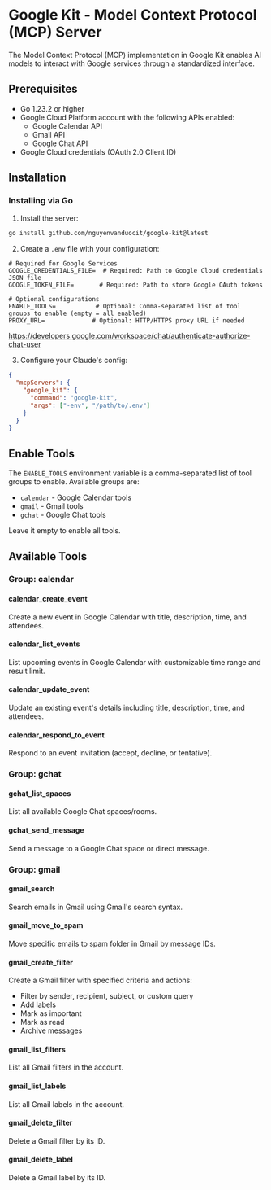 # Google Kit - Model Context Protocol (MCP) Server

The Model Context Protocol (MCP) implementation in Google Kit enables AI models to interact with Google services through a standardized interface.

## Prerequisites

- Go 1.23.2 or higher
- Google Cloud Platform account with the following APIs enabled:
  - Google Calendar API
  - Gmail API
  - Google Chat API
- Google Cloud credentials (OAuth 2.0 Client ID)

## Installation

### Installing via Go

1. Install the server:

```bash
go install github.com/nguyenvanduocit/google-kit@latest
```

2. Create a `.env` file with your configuration:

```env
# Required for Google Services
GOOGLE_CREDENTIALS_FILE=  # Required: Path to Google Cloud credentials JSON file
GOOGLE_TOKEN_FILE=       # Required: Path to store Google OAuth tokens

# Optional configurations
ENABLE_TOOLS=           # Optional: Comma-separated list of tool groups to enable (empty = all enabled)
PROXY_URL=             # Optional: HTTP/HTTPS proxy URL if needed
```

https://developers.google.com/workspace/chat/authenticate-authorize-chat-user

3. Configure your Claude's config:

```json
{
  "mcpServers": {
    "google_kit": {
      "command": "google-kit",
      "args": ["-env", "/path/to/.env"]
    }
  }
}
```

## Enable Tools

The `ENABLE_TOOLS` environment variable is a comma-separated list of tool groups to enable. Available groups are:
- `calendar` - Google Calendar tools
- `gmail` - Gmail tools
- `gchat` - Google Chat tools

Leave it empty to enable all tools.

## Available Tools

### Group: calendar

#### calendar_create_event
Create a new event in Google Calendar with title, description, time, and attendees.

#### calendar_list_events
List upcoming events in Google Calendar with customizable time range and result limit.

#### calendar_update_event
Update an existing event's details including title, description, time, and attendees.

#### calendar_respond_to_event
Respond to an event invitation (accept, decline, or tentative).

### Group: gchat

#### gchat_list_spaces
List all available Google Chat spaces/rooms.

#### gchat_send_message
Send a message to a Google Chat space or direct message.

### Group: gmail

#### gmail_search
Search emails in Gmail using Gmail's search syntax.

#### gmail_move_to_spam
Move specific emails to spam folder in Gmail by message IDs.

#### gmail_create_filter
Create a Gmail filter with specified criteria and actions:
- Filter by sender, recipient, subject, or custom query
- Add labels
- Mark as important
- Mark as read
- Archive messages

#### gmail_list_filters
List all Gmail filters in the account.

#### gmail_list_labels
List all Gmail labels in the account.

#### gmail_delete_filter
Delete a Gmail filter by its ID.

#### gmail_delete_label
Delete a Gmail label by its ID.

